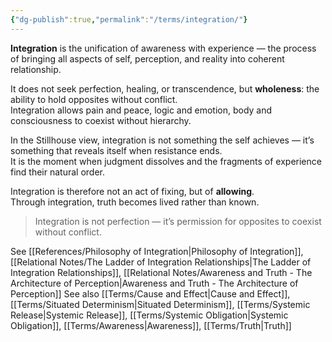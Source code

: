 ```yaml
---
{"dg-publish":true,"permalink":"/terms/integration/"}
---
```



**Integration** is the unification of awareness with experience — the process of bringing all aspects of self, perception, and reality into coherent relationship.

It does not seek perfection, healing, or transcendence, but **wholeness**: the ability to hold opposites without conflict.  
Integration allows pain and peace, logic and emotion, body and consciousness to coexist without hierarchy.

In the Stillhouse view, integration is not something the self achieves — it’s something that reveals itself when resistance ends.  
It is the moment when judgment dissolves and the fragments of experience find their natural order.

Integration is therefore not an act of fixing, but of **allowing**.  
Through integration, truth becomes lived rather than known.

> Integration is not perfection — it’s permission for opposites to coexist without conflict.

See [[References/Philosophy of Integration\|Philosophy of Integration]], [[Relational Notes/The Ladder of Integration Relationships\|The Ladder of Integration Relationships]], [[Relational Notes/Awareness and Truth - The Architecture of Perception\|Awareness and Truth - The Architecture of Perception]]
See also [[Terms/Cause and Effect\|Cause and Effect]], [[Terms/Situated Determinism\|Situated Determinism]], [[Terms/Systemic Release\|Systemic Release]], [[Terms/Systemic Obligation\|Systemic Obligation]], [[Terms/Awareness\|Awareness]],  [[Terms/Truth\|Truth]]
